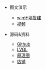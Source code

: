 * 图文演示
  * [win环境搭建]()
  * [视频]()
  
    

* 源码&资料
  * [Github]()
  * [LVGL]()
  * [原理图]()
  * [店铺]()

